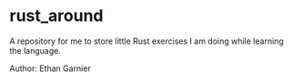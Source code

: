# rust_around

A repository for me to store little Rust exercises I am doing while learning the language. 

Author: Ethan Garnier
